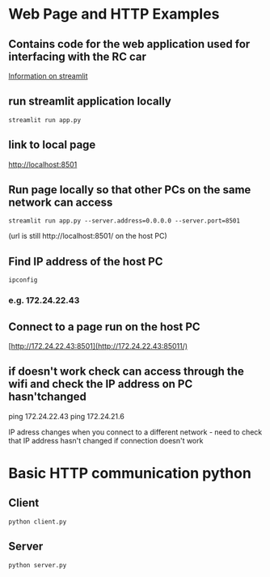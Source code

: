 # Web Page and HTTP Examples
## Contains code for the web application used for interfacing with the RC car

[Information on streamlit](https://streamlit.io/)

## run streamlit application locally
```
streamlit run app.py
```

## link to local page
[http://localhost:8501](http://localhost:8501/)


## Run page locally so that other PCs on the same network can access
```
streamlit run app.py --server.address=0.0.0.0 --server.port=8501
```
(url is still http://localhost:8501/ on the host PC)
## Find IP address of the host PC
```
ipconfig
```
### e.g. 172.24.22.43

## Connect to a page run on the host PC
[http://172.24.22.43:8501](http://172.24.22.43:85011/)


## if doesn't work check can access through the wifi and check the IP address on PC hasn'tchanged
ping 172.24.22.43
ping 172.24.21.6

IP adress changes when you connect to a different network - need to check that IP address hasn't changed if connection doesn't work


# Basic HTTP communication python

## Client
```
python client.py
```

## Server
```
python server.py
```
